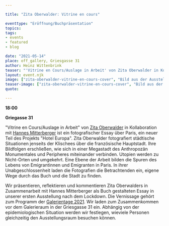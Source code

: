 ```yaml
---

title: "Zita Oberwalder: Vitrine en cours"

eventtype: "Eröffnung/Buchpräsentation"
topics:
tags:
- events
- featured
- blog

date: "2021-05-14"
place: off_gallery, Griesgasse 31
author: Heinz Wittenbrink
teaser: "'Vitrine en Cours/Auslage in Arbeit' von Zita Oberwalder in Kollaboration mit Hannes Mitterberger ist ein fotografischer Essay über Paris, ein neuer Teil des Projekts 'Hotel Europa'. Wir präsentieren ihn im Rahmem der Galerientage 2021."
layout: event.njk
image: ["zita-oberwalder-vitrine-en-cours-cover", "Bild aus der Ausstellung mit zwei spielenden Kindern"]
teaser-image: ["zita-oberwalder-vitrine-en-cours-cover", "Bild aus der Ausstellung mit zwei spielenden Kindern"]
quote:

---
```




**18:00**

**Griegasse 31**


"Vitrine en Cours/Auslage in Arbeit" von [Zita Oberwalder](https://zitaoberwalder.com/ "Zita Oberwalder") in Kollaboration mit [Hannes Mitterberger](https://www.hannesmitterberger.com/ "Hannes Mitterberger") ist ein fotografischer Essay über Paris, ein neuer Teil des Projekts "Hotel Europa". Zita Oberwalder fotografiert städtische Situationen jenseits der Klischees über die französische Hauptstadt. Ihre Bildfolgen erschließen, wie sich in einer Megastadt des Anthropozän Monumentales und Peripheres miteinander verbinden. Utopien werden zu Nicht-Orten und umgekehrt. Eine Ebene der Arbeit bilden die Spuren des Lebens von Emigrantinnen und Emigranten in Paris. In ihrer Unabgeschlossenheit laden die Fotografien die Betrachtenden ein, eigene Wege durch das Buch und die Stadt zu finden.

Wir präsentieren, reflektieren und kommentieren Zita Oberwalders in Zusammenarbeit mit Hannes Mitterberger als Buch gestalteten Essay in unserer ersten Ausstellung nach dem Lockdown. Die Vernissage gehört zum Programm der [Galerientage 2021](https://www.galerientage-graz.at/ "Start | Galerientage 2021"). Wir laden zum Zusammenkommen vor dem Galerieraum in der Griesgasse 31 ein. Abhängig von der epidemiologischen Situation werden wir festlegen, wieviele Personen gleichzeitig den Ausstellungsraum besuchen können.


<script type="application/ld+json">
{
  "@context": "https://schema.org",
  "@type": "Event",
  "name": "Eröffnung: Zita Oberwalder / Vitrine en Cours",
  "startDate": "2021-05-14T18:00",
  "endDate": "2021-05-14T20:00",
  "eventStatus": "https://schema.org/EventScheduled",
  "eventAttendanceMode": "https://schema.org/OfflineEventAttendanceMode",
  "image": "https://offgallery.at/assets/pics/zita-oberwalder-vitrine-en-cours-cover_720px.jpg",
  "description": "Vitrine en Cours/Auslage in Arbeit von Zita Oberwalder in Kollaboration mit Hannes Mitterberger ist ein fotografischer Essay über Paris, ein neuer Teil des Projekts Hotel Europa. Wir präsentieren ihn im Rahmem der Galerientage 2021.",
  "location": {		
    "@type": "Place",
    "name": "off_gallery Graz",
    "address": {
      "@type": "PostalAddress",
      "streetAddress": "Griesgasse 31",
      "addressLocality": "Graz",
      "postalCode": "8020",
      "addressCountry": "AT"
    }
  }
}
</script>
